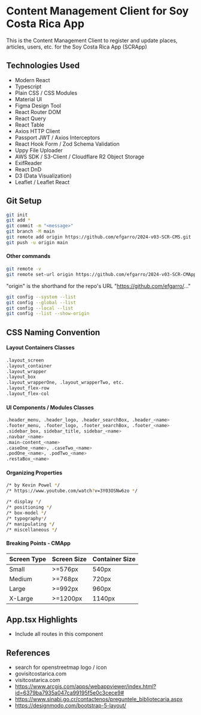 # Content Management Client for Soy Costa Rica App

This is the Content Management Client to register and update places, articles, users, etc. for the Soy Costa Rica App (SCRApp)

## Technologies Used

- Modern React
- Typescript
- Plain CSS / CSS Modules
- Material UI
- Figma Design Tool
- React Router DOM
- React Query
- React Table
- Axios HTTP Client
- Passport JWT / Axios Interceptors
- React Hook Form / Zod Schema Validation
- Uppy File Uploader
- AWS SDK / S3-Client / Cloudflare R2 Object Storage
- ExifReader
- React DnD
- D3 (Data Visualization)
- Leaflet / Leaflet React

## Git Setup

```sh
git init
git add *
git commit -m "<message>"
git branch -M main
git remote add origin https://github.com/efgarro/2024-v03-SCR-CMS.git
git push -u origin main
```

#### Other commands

```sh
git remote -v
git remote set-url origin https://github.com/efgarro/2024-v03-SCR-CMApp.git // Renaming URL
```

"origin" is the shorthand for the repo's URL "https://github.com/efgarro/..."

```sh
git config --system --list
git config --global --list
git config --local --list
git config --list --show-origin
```

## CSS Naming Convention

#### Layout Containers Classes

```sh
.layout_screen
.layout_container
.layout_wrapper
.layout_box
.layout_wrapperOne, .layout_wrapperTwo, etc.
.layout_flex-row
.layout_flex-col
```

#### UI Components / Modules Classes

```sh
.header_menu, .header_logo, .header_searchBox, .header_<name>
.footer_menu, .footer_logo, .footer_searchBox, .footer_<name>
.sidebar_box, sidebar_title, sidebar_<name>
.navbar_<name>
.main-content_<name>
.caseOne_<name>, .caseTwo_<name>
.podOne_<name>, .podTwo_<name>
.restaBox_<name>
```

#### Organizing Properties

```sh
/* by Kevin Powel */
/* https://www.youtube.com/watch?v=3Y03OSNw6zo */

/* display */
/* positioning */
/* box-model */
/* typography*/
/* manipulating */
/* miscellaneous */
```

#### Breaking Points - CMApp

| Screen Type | Screen Size | Container Size |
| ----------- | ----------- | -------------- |
| Small       | >=576px     | 540px          |
| Medium      | >=768px     | 720px          |
| Large       | >=992px     | 960px          |
| X-Large     | >=1200px    | 1140px         |

## App.tsx Highlights

- Include all routes in this component

## References

- search for openstreetmap logo / icon
- govisitcostarica.com
- visitcostarica.com
- https://www.arcgis.com/apps/webappviewer/index.html?id=6379ba7935a047ca99195f5e0c3cece9#
- https://www.sinabi.go.cr/contactenos/preguntele_bibliotecaria.aspx
- https://designmodo.com/bootstrap-5-layout/
